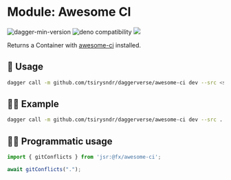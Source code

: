 # Module: Awesome CI

![dagger-min-version](https://img.shields.io/badge/dagger-v0.10.0-blue?color=3D66FF)
![deno compatibility](https://shield.deno.dev/deno/^1.41)
[![](https://jsr.io/badges/@fx/awesome-ci)](https://jsr.io/@fx/awesome-ci)

Returns a Container with [awesome-ci](https://github.com/cytopia/awesome-ci) installed.

## 🚀 Usage

```sh
dagger call -m github.com/tsirysndr/daggerverse/awesome-ci dev --src <source> terminal
```

## 🧑‍🔬 Example

```sh
dagger call -m github.com/tsirysndr/daggerverse/awesome-ci dev --src . terminal
```

## 🧑‍💻 Programmatic usage

```typescript
import { gitConflicts } from 'jsr:@fx/awesome-ci';

await gitConflicts(".");
```

